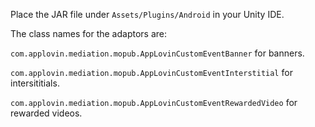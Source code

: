 Place the JAR file under `Assets/Plugins/Android` in your Unity IDE.


The class names for the adaptors are:

`com.applovin.mediation.mopub.AppLovinCustomEventBanner` for banners.

`com.applovin.mediation.mopub.AppLovinCustomEventInterstitial` for intersititials.

`com.applovin.mediation.mopub.AppLovinCustomEventRewardedVideo` for rewarded videos.

